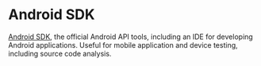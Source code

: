 # Android SDK

[Android SDK](https://developer.android.com/studio/intro), the official Android API tools, including an IDE for developing Android applications. Useful for mobile application and device testing, including source code analysis.
